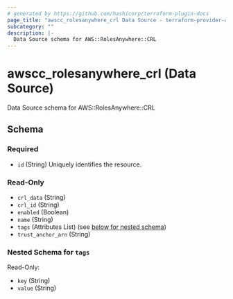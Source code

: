 ```yaml
---
# generated by https://github.com/hashicorp/terraform-plugin-docs
page_title: "awscc_rolesanywhere_crl Data Source - terraform-provider-awscc"
subcategory: ""
description: |-
  Data Source schema for AWS::RolesAnywhere::CRL
---
```


# awscc_rolesanywhere_crl (Data Source)

Data Source schema for AWS::RolesAnywhere::CRL



<!-- schema generated by tfplugindocs -->
## Schema

### Required

- `id` (String) Uniquely identifies the resource.

### Read-Only

- `crl_data` (String)
- `crl_id` (String)
- `enabled` (Boolean)
- `name` (String)
- `tags` (Attributes List) (see [below for nested schema](#nestedatt--tags))
- `trust_anchor_arn` (String)

<a id="nestedatt--tags"></a>
### Nested Schema for `tags`

Read-Only:

- `key` (String)
- `value` (String)


